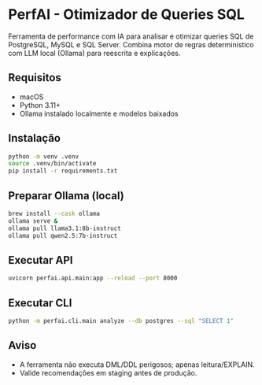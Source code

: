 # PerfAI - Otimizador de Queries SQL

Ferramenta de performance com IA para analisar e otimizar queries SQL de PostgreSQL, MySQL e SQL Server. Combina motor de regras determinístico com LLM local (Ollama) para reescrita e explicações.

## Requisitos
- macOS
- Python 3.11+
- Ollama instalado localmente e modelos baixados

## Instalação
```bash
python -m venv .venv
source .venv/bin/activate
pip install -r requirements.txt
```

## Preparar Ollama (local)
```bash
brew install --cask ollama
ollama serve &
ollama pull llama3.1:8b-instruct
ollama pull qwen2.5:7b-instruct
```

## Executar API
```bash
uvicorn perfai.api.main:app --reload --port 8000
```

## Executar CLI
```bash
python -m perfai.cli.main analyze --db postgres --sql "SELECT 1"
```

## Aviso
- A ferramenta não executa DML/DDL perigosos; apenas leitura/EXPLAIN.
- Valide recomendações em staging antes de produção.
